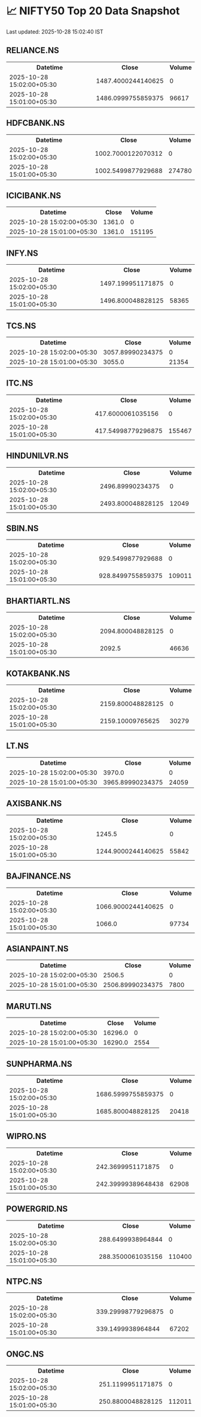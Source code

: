 # 📈 NIFTY50 Top 20 Data Snapshot

Last updated: 2025-10-28 15:02:40 IST

## RELIANCE.NS

<table>
  <tr><th>Datetime</th><th>Close</th><th>Volume</th></tr>
  <tr><td>2025-10-28 15:02:00+05:30</td><td>1487.4000244140625</td><td>0</td></tr>
  <tr><td>2025-10-28 15:01:00+05:30</td><td>1486.0999755859375</td><td>96617</td></tr>
</table>

## HDFCBANK.NS

<table>
  <tr><th>Datetime</th><th>Close</th><th>Volume</th></tr>
  <tr><td>2025-10-28 15:02:00+05:30</td><td>1002.7000122070312</td><td>0</td></tr>
  <tr><td>2025-10-28 15:01:00+05:30</td><td>1002.5499877929688</td><td>274780</td></tr>
</table>

## ICICIBANK.NS

<table>
  <tr><th>Datetime</th><th>Close</th><th>Volume</th></tr>
  <tr><td>2025-10-28 15:02:00+05:30</td><td>1361.0</td><td>0</td></tr>
  <tr><td>2025-10-28 15:01:00+05:30</td><td>1361.0</td><td>151195</td></tr>
</table>

## INFY.NS

<table>
  <tr><th>Datetime</th><th>Close</th><th>Volume</th></tr>
  <tr><td>2025-10-28 15:02:00+05:30</td><td>1497.199951171875</td><td>0</td></tr>
  <tr><td>2025-10-28 15:01:00+05:30</td><td>1496.800048828125</td><td>58365</td></tr>
</table>

## TCS.NS

<table>
  <tr><th>Datetime</th><th>Close</th><th>Volume</th></tr>
  <tr><td>2025-10-28 15:02:00+05:30</td><td>3057.89990234375</td><td>0</td></tr>
  <tr><td>2025-10-28 15:01:00+05:30</td><td>3055.0</td><td>21354</td></tr>
</table>

## ITC.NS

<table>
  <tr><th>Datetime</th><th>Close</th><th>Volume</th></tr>
  <tr><td>2025-10-28 15:02:00+05:30</td><td>417.6000061035156</td><td>0</td></tr>
  <tr><td>2025-10-28 15:01:00+05:30</td><td>417.54998779296875</td><td>155467</td></tr>
</table>

## HINDUNILVR.NS

<table>
  <tr><th>Datetime</th><th>Close</th><th>Volume</th></tr>
  <tr><td>2025-10-28 15:02:00+05:30</td><td>2496.89990234375</td><td>0</td></tr>
  <tr><td>2025-10-28 15:01:00+05:30</td><td>2493.800048828125</td><td>12049</td></tr>
</table>

## SBIN.NS

<table>
  <tr><th>Datetime</th><th>Close</th><th>Volume</th></tr>
  <tr><td>2025-10-28 15:02:00+05:30</td><td>929.5499877929688</td><td>0</td></tr>
  <tr><td>2025-10-28 15:01:00+05:30</td><td>928.8499755859375</td><td>109011</td></tr>
</table>

## BHARTIARTL.NS

<table>
  <tr><th>Datetime</th><th>Close</th><th>Volume</th></tr>
  <tr><td>2025-10-28 15:02:00+05:30</td><td>2094.800048828125</td><td>0</td></tr>
  <tr><td>2025-10-28 15:01:00+05:30</td><td>2092.5</td><td>46636</td></tr>
</table>

## KOTAKBANK.NS

<table>
  <tr><th>Datetime</th><th>Close</th><th>Volume</th></tr>
  <tr><td>2025-10-28 15:02:00+05:30</td><td>2159.800048828125</td><td>0</td></tr>
  <tr><td>2025-10-28 15:01:00+05:30</td><td>2159.10009765625</td><td>30279</td></tr>
</table>

## LT.NS

<table>
  <tr><th>Datetime</th><th>Close</th><th>Volume</th></tr>
  <tr><td>2025-10-28 15:02:00+05:30</td><td>3970.0</td><td>0</td></tr>
  <tr><td>2025-10-28 15:01:00+05:30</td><td>3965.89990234375</td><td>24059</td></tr>
</table>

## AXISBANK.NS

<table>
  <tr><th>Datetime</th><th>Close</th><th>Volume</th></tr>
  <tr><td>2025-10-28 15:02:00+05:30</td><td>1245.5</td><td>0</td></tr>
  <tr><td>2025-10-28 15:01:00+05:30</td><td>1244.9000244140625</td><td>55842</td></tr>
</table>

## BAJFINANCE.NS

<table>
  <tr><th>Datetime</th><th>Close</th><th>Volume</th></tr>
  <tr><td>2025-10-28 15:02:00+05:30</td><td>1066.9000244140625</td><td>0</td></tr>
  <tr><td>2025-10-28 15:01:00+05:30</td><td>1066.0</td><td>97734</td></tr>
</table>

## ASIANPAINT.NS

<table>
  <tr><th>Datetime</th><th>Close</th><th>Volume</th></tr>
  <tr><td>2025-10-28 15:02:00+05:30</td><td>2506.5</td><td>0</td></tr>
  <tr><td>2025-10-28 15:01:00+05:30</td><td>2506.89990234375</td><td>7800</td></tr>
</table>

## MARUTI.NS

<table>
  <tr><th>Datetime</th><th>Close</th><th>Volume</th></tr>
  <tr><td>2025-10-28 15:02:00+05:30</td><td>16296.0</td><td>0</td></tr>
  <tr><td>2025-10-28 15:01:00+05:30</td><td>16290.0</td><td>2554</td></tr>
</table>

## SUNPHARMA.NS

<table>
  <tr><th>Datetime</th><th>Close</th><th>Volume</th></tr>
  <tr><td>2025-10-28 15:02:00+05:30</td><td>1686.5999755859375</td><td>0</td></tr>
  <tr><td>2025-10-28 15:01:00+05:30</td><td>1685.800048828125</td><td>20418</td></tr>
</table>

## WIPRO.NS

<table>
  <tr><th>Datetime</th><th>Close</th><th>Volume</th></tr>
  <tr><td>2025-10-28 15:02:00+05:30</td><td>242.3699951171875</td><td>0</td></tr>
  <tr><td>2025-10-28 15:01:00+05:30</td><td>242.39999389648438</td><td>62908</td></tr>
</table>

## POWERGRID.NS

<table>
  <tr><th>Datetime</th><th>Close</th><th>Volume</th></tr>
  <tr><td>2025-10-28 15:02:00+05:30</td><td>288.6499938964844</td><td>0</td></tr>
  <tr><td>2025-10-28 15:01:00+05:30</td><td>288.3500061035156</td><td>110400</td></tr>
</table>

## NTPC.NS

<table>
  <tr><th>Datetime</th><th>Close</th><th>Volume</th></tr>
  <tr><td>2025-10-28 15:02:00+05:30</td><td>339.29998779296875</td><td>0</td></tr>
  <tr><td>2025-10-28 15:01:00+05:30</td><td>339.1499938964844</td><td>67202</td></tr>
</table>

## ONGC.NS

<table>
  <tr><th>Datetime</th><th>Close</th><th>Volume</th></tr>
  <tr><td>2025-10-28 15:02:00+05:30</td><td>251.1199951171875</td><td>0</td></tr>
  <tr><td>2025-10-28 15:01:00+05:30</td><td>250.8800048828125</td><td>112011</td></tr>
</table>

